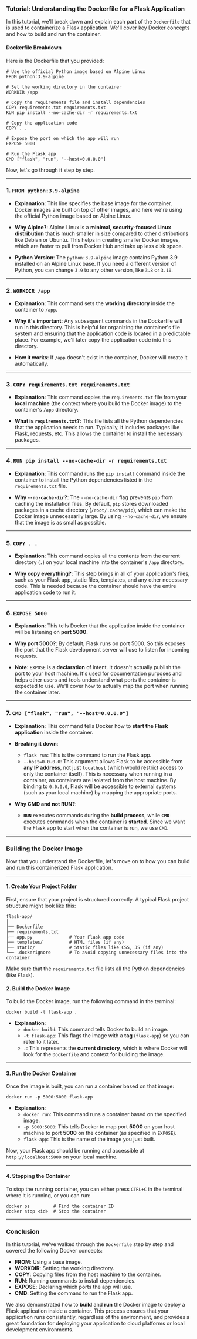 ### Tutorial: Understanding the Dockerfile for a Flask Application

In this tutorial, we'll break down and explain each part of the `Dockerfile` that is used to containerize a Flask application. We'll cover key Docker concepts and how to build and run the container.

#### **Dockerfile Breakdown**

Here is the Dockerfile that you provided:

```
# Use the official Python image based on Alpine Linux
FROM python:3.9-alpine

# Set the working directory in the container
WORKDIR /app

# Copy the requirements file and install dependencies
COPY requirements.txt requirements.txt
RUN pip install --no-cache-dir -r requirements.txt

# Copy the application code
COPY . .

# Expose the port on which the app will run
EXPOSE 5000

# Run the Flask app
CMD ["flask", "run", "--host=0.0.0.0"]

```

Now, let's go through it step by step.

* * * * *

### **1\. `FROM python:3.9-alpine`**

-   **Explanation**: This line specifies the base image for the container. Docker images are built on top of other images, and here we're using the official Python image based on Alpine Linux.

-   **Why Alpine?**: Alpine Linux is a **minimal, security-focused Linux distribution** that is much smaller in size compared to other distributions like Debian or Ubuntu. This helps in creating smaller Docker images, which are faster to pull from Docker Hub and take up less disk space.

-   **Python Version**: The `python:3.9-alpine` image contains Python 3.9 installed on an Alpine Linux base. If you need a different version of Python, you can change `3.9` to any other version, like `3.8` or `3.10`.

* * * * *

### **2\. `WORKDIR /app`**

-   **Explanation**: This command sets the **working directory** inside the container to `/app`.

-   **Why it's important**: Any subsequent commands in the Dockerfile will run in this directory. This is helpful for organizing the container's file system and ensuring that the application code is located in a predictable place. For example, we'll later copy the application code into this directory.

-   **How it works**: If `/app` doesn't exist in the container, Docker will create it automatically.

* * * * *

### **3\. `COPY requirements.txt requirements.txt`**

-   **Explanation**: This command copies the `requirements.txt` file from your **local machine** (the context where you build the Docker image) to the container's `/app` directory.

-   **What is `requirements.txt`?**: This file lists all the Python dependencies that the application needs to run. Typically, it includes packages like Flask, requests, etc. This allows the container to install the necessary packages.

* * * * *

### **4\. `RUN pip install --no-cache-dir -r requirements.txt`**

-   **Explanation**: This command runs the `pip install` command inside the container to install the Python dependencies listed in the `requirements.txt` file.

-   **Why `--no-cache-dir`?**: The `--no-cache-dir` flag prevents `pip` from caching the installation files. By default, `pip` stores downloaded packages in a cache directory (`/root/.cache/pip`), which can make the Docker image unnecessarily large. By using `--no-cache-dir`, we ensure that the image is as small as possible.

* * * * *

### **5\. `COPY . .`**

-   **Explanation**: This command copies all the contents from the current directory (`.`) on your local machine into the container's `/app` directory.

-   **Why copy everything?**: This step brings in all of your application's files, such as your Flask app, static files, templates, and any other necessary code. This is needed because the container should have the entire application code to run it.

* * * * *

### **6\. `EXPOSE 5000`**

-   **Explanation**: This tells Docker that the application inside the container will be listening on **port 5000**.

-   **Why port 5000?**: By default, Flask runs on port 5000. So this exposes the port that the Flask development server will use to listen for incoming requests.

-   **Note**: `EXPOSE` is a **declaration** of intent. It doesn't actually publish the port to your host machine. It's used for documentation purposes and helps other users and tools understand what ports the container is expected to use. We'll cover how to actually map the port when running the container later.

* * * * *

### **7\. `CMD ["flask", "run", "--host=0.0.0.0"]`**

-   **Explanation**: This command tells Docker how to **start the Flask application** inside the container.

-   **Breaking it down**:

    -   `flask run`: This is the command to run the Flask app.
    -   `--host=0.0.0.0`: This argument allows Flask to be accessible from **any IP address**, not just `localhost` (which would restrict access to only the container itself). This is necessary when running in a container, as containers are isolated from the host machine. By binding to `0.0.0.0`, Flask will be accessible to external systems (such as your local machine) by mapping the appropriate ports.
-   **Why CMD and not RUN?**:

    -   **`RUN`** executes commands during the **build process**, while **`CMD`** executes commands when the container is **started**. Since we want the Flask app to start when the container is run, we use `CMD`.

* * * * *

### **Building the Docker Image**

Now that you understand the Dockerfile, let's move on to how you can build and run this containerized Flask application.

* * * * *

#### **1\. Create Your Project Folder**

First, ensure that your project is structured correctly. A typical Flask project structure might look like this:

```
flask-app/
│
├── Dockerfile
├── requirements.txt
├── app.py              # Your Flask app code
├── templates/          # HTML files (if any)
├── static/             # Static files like CSS, JS (if any)
└── .dockerignore       # To avoid copying unnecessary files into the container

```

Make sure that the `requirements.txt` file lists all the Python dependencies (like `Flask`).

#### **2\. Build the Docker Image**

To build the Docker image, run the following command in the terminal:

```
docker build -t flask-app .

```

-   **Explanation**:
    -   `docker build`: This command tells Docker to build an image.
    -   `-t flask-app`: This flags the image with a **tag** (`flask-app`) so you can refer to it later.
    -   `.`: This represents the **current directory**, which is where Docker will look for the `Dockerfile` and context for building the image.

* * * * *

#### **3\. Run the Docker Container**

Once the image is built, you can run a container based on that image:

```
docker run -p 5000:5000 flask-app

```

-   **Explanation**:
    -   `docker run`: This command runs a container based on the specified image.
    -   `-p 5000:5000`: This tells Docker to map port **5000** on your host machine to port **5000** on the container (as specified in `EXPOSE`).
    -   `flask-app`: This is the name of the image you just built.

Now, your Flask app should be running and accessible at `http://localhost:5000` on your local machine.

* * * * *

#### **4\. Stopping the Container**

To stop the running container, you can either press `CTRL+C` in the terminal where it is running, or you can run:

```
docker ps         # Find the container ID
docker stop <id>  # Stop the container

```

* * * * *

### **Conclusion**

In this tutorial, we've walked through the `Dockerfile` step by step and covered the following Docker concepts:

-   **FROM**: Using a base image.
-   **WORKDIR**: Setting the working directory.
-   **COPY**: Copying files from the host machine to the container.
-   **RUN**: Running commands to install dependencies.
-   **EXPOSE**: Declaring which ports the app will use.
-   **CMD**: Setting the command to run the Flask app.

We also demonstrated how to **build** and **run** the Docker image to deploy a Flask application inside a container. This process ensures that your application runs consistently, regardless of the environment, and provides a great foundation for deploying your application to cloud platforms or local development environments.
